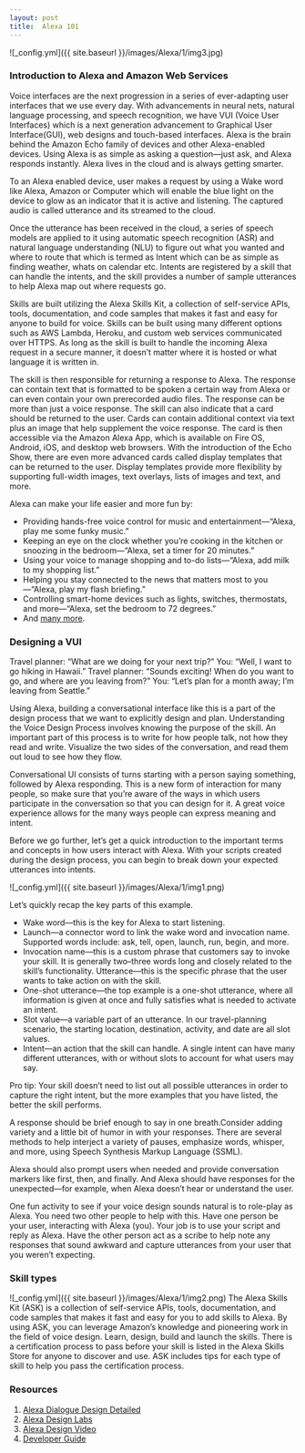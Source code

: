 ```yaml
---
layout: post
title:  Alexa 101
---
```

![_config.yml]({{ site.baseurl }}/images/Alexa/1/img3.jpg)

### Introduction to Alexa and Amazon Web Services

Voice interfaces are the next progression in a series of ever-adapting user interfaces that we use every day. With advancements in neural nets, natural language processing, and speech recognition, we have VUI (Voice User Interfaces) which is a next generation advancement to Graphical User Interface(GUI), web designs and touch-based interfaces. Alexa is the brain behind the Amazon Echo family of devices and other Alexa-enabled devices. Using Alexa is as simple as asking a question—just ask, and Alexa responds instantly. Alexa lives in the cloud and is always getting smarter.

To an Alexa enabled device, user makes a request by using a Wake word like Alexa, Amazon or Computer which will enable the blue light on the device to glow as an indicator that it is active and listening. The captured audio is called utterance and its streamed to the cloud. 

Once the utterance has been received in the cloud, a series of speech models are applied to it using automatic speech recognition (ASR) and natural language understanding (NLU) to figure out what you wanted and where to route that which is termed as Intent which can be as simple as finding weather, whats on calendar etc. Intents are registered by a skill that can handle the intents, and the skill provides a number of sample utterances to help Alexa map out where requests go.

Skills are built utilizing the Alexa Skills Kit, a collection of self-service APIs, tools, documentation, and code samples that makes it fast and easy for anyone to build for voice. Skills can be built using many different options such as AWS Lambda, Heroku, and custom web services communicated over HTTPS. As long as the skill is built to handle the incoming Alexa request in a secure manner, it doesn’t matter where it is hosted or what language it is written in.

The skill is then responsible for returning a response to Alexa. The response can contain text that is formatted to be spoken a certain way from Alexa or can even contain your own prerecorded audio files. The response can be more than just a voice response. The skill can also indicate that a card should be returned to the user. Cards can contain additional context via text plus an image that help supplement the voice response. The card is then accessible via the Amazon Alexa App, which is available on Fire OS, Android, iOS, and desktop web browsers. With the introduction of the Echo Show, there are even more advanced cards called display templates that can be returned to the user. Display templates provide more flexibility by supporting full-width images, text overlays, lists of images and text, and more.

Alexa can make your life easier and more fun by:

* Providing hands-free voice control for music and entertainment—“Alexa, play me some funky music.”
* Keeping an eye on the clock whether you’re cooking in the kitchen or snoozing in the bedroom—“Alexa, set a timer for 20 minutes.”
* Using your voice to manage shopping and to-do lists—“Alexa, add milk to my shopping list.”
* Helping you stay connected to the news that matters most to you—“Alexa, play my flash briefing.”
* Controlling smart-home devices such as lights, switches, thermostats, and more—“Alexa, set the bedroom to 72 degrees.”
* And [many more](https://www.amazon.com/b/ref=EchoCP_meet_alexa_pack?node=16067214011).

### Designing a VUI

Travel planner: “What are we doing for your next trip?”
You: “Well, I want to go hiking in Hawaii.”
Travel planner: “Sounds exciting! When do you want to go, and where are you leaving from?”
You: “Let’s plan for a month away; I’m leaving from Seattle.”

Using Alexa, building a conversational interface like this is a part of the design process that we want to explicitly design and plan. Understanding the Voice Design Process involves knowing the purpose of the skill. An important part of this process is to write for how people talk, not how they read and write. Visualize the two sides of the conversation, and read them out loud to see how they flow.

Conversational UI consists of turns starting with a person saying something, followed by Alexa responding. This is a new form of interaction for many people, so make sure that you’re aware of the ways in which users participate in the conversation so that you can design for it. A great voice experience allows for the many ways people can express meaning and intent.

Before we go further, let’s get a quick introduction to the important terms and concepts in how users interact with Alexa. With your scripts created during the design process, you can begin to break down your expected utterances into intents.

![_config.yml]({{ site.baseurl }}/images/Alexa/1/img1.png)

Let’s quickly recap the key parts of this example.

* Wake word—this is the key for Alexa to start listening.
* Launch—a connector word to link the wake word and invocation name. Supported words include: ask, tell, open, launch, run, begin, and more.
* Invocation name—this is a custom phrase that customers say to invoke your skill. It is generally two–three words long and closely related to the skill’s functionality.
Utterance—this is the specific phrase that the user wants to take action on with the skill.
* One-shot utterance—the top example is a one-shot utterance, where all information is given at once and fully satisfies what is needed to activate an intent.
* Slot value—a variable part of an utterance. In our travel-planning scenario, the starting location, destination, activity, and date are all slot values.
* Intent—an action that the skill can handle. A single intent can have many different utterances, with or without slots to account for what users may say.

Pro tip: Your skill doesn’t need to list out all possible utterances in order to capture the right intent, but the more examples that you have listed, the better the skill performs.

A response should be brief enough to say in one breath.Consider adding variety and a little bit of humor in with your responses. There are several methods to help interject a variety of pauses, emphasize words, whisper, and more, using Speech Synthesis Markup Language (SSML).

Alexa should also prompt users when needed and provide conversation markers like first, then, and finally. And Alexa should have responses for the unexpected—for example, when Alexa doesn’t hear or understand the user.

One fun activity to see if your voice design sounds natural is to role-play as Alexa. You need two other people to help with this. Have one person be your user, interacting with Alexa (you). Your job is to use your script and reply as Alexa. Have the other person act as a scribe to help note any responses that sound awkward and capture utterances from your user that you weren’t expecting.

### Skill types
![_config.yml]({{ site.baseurl }}/images/Alexa/1/img2.png)
The Alexa Skills Kit (ASK) is a collection of self-service APIs, tools, documentation, and code samples that makes it fast and easy for you to add skills to Alexa. By using ASK, you can leverage Amazon’s knowledge and pioneering work in the field of voice design. Learn, design, build and launch the skills.  There is a certification process to pass before your skill is listed in the Alexa Skills Store for anyone to discover and use. ASK includes tips for each type of skill to help you pass the certification process.

### Resources 
1. [Alexa Dialogue Design Detailed](https://www.amazon.com/clouddrive/share/PLKDyDip6Jv1HK450NTTGzJZJB4QjDyYxTMlQgmWDCQ?_encoding=UTF8&mgh=1&ref_=cd_ph_share_link_copy)
1. [Alexa Design Labs](https://alexa.design/labs-design)
1. [Alexa Design Video](https://www.youtube.com/watch?v=JwUxY2-kIbg)
1. [Developer Guide](https://developer.amazon.com/designing-for-voice/)
